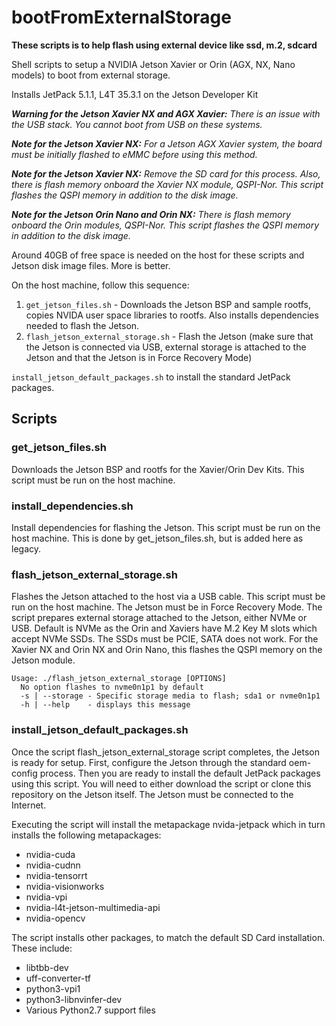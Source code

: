 # bootFromExternalStorage
<b>These scripts is to help flash using external device like ssd, m.2, sdcard</b>

Shell scripts to setup a NVIDIA Jetson Xavier or Orin (AGX, NX, Nano models) to boot from external storage.

Installs JetPack 5.1.1, L4T 35.3.1 on the Jetson Developer Kit

_**Warning for the Jetson Xavier NX and AGX Xavier:** There is an issue with the USB stack. You cannot boot from USB on these systems._

_**Note for the Jetson Xavier NX:** For a Jetson AGX Xavier system, the board must be initially flashed to eMMC before using this method._

_**Note for the Jetson Xavier NX:** Remove the SD card for this process. Also, there is flash memory onboard the Xavier NX module, QSPI-Nor.  This script flashes the QSPI memory in addition to the disk image._

_**Note for the Jetson Orin Nano and Orin NX:** There is flash memory onboard the Orin modules, QSPI-Nor.  This script flashes the QSPI memory in addition to the disk image._

Around 40GB of free space is needed on the host for these scripts and Jetson disk image files. More is better.

On the host machine, follow this sequence:
1. `get_jetson_files.sh` - Downloads the Jetson BSP and sample rootfs, copies NVIDA user space libraries to rootfs. Also installs dependencies needed to flash the Jetson.
2. `flash_jetson_external_storage.sh` - Flash the Jetson (make sure that the Jetson is connected via USB, external storage is attached to the Jetson and that the Jetson is in Force Recovery Mode)

`install_jetson_default_packages.sh` to install the standard JetPack packages.

## Scripts

### get_jetson_files.sh
Downloads the Jetson BSP and rootfs for the Xavier/Orin Dev Kits. This script must be run on the host machine.

### install_dependencies.sh
Install dependencies for flashing the Jetson. This script must be run on the host machine. This is done by get_jetson_files.sh, but is added here as legacy.

### flash_jetson_external_storage.sh
Flashes the Jetson attached to the host via a USB cable. This script must be run on the host machine. The Jetson must be in Force Recovery Mode.
The script prepares external storage attached to the Jetson, either NVMe or USB. Default is NVMe as the Orin and Xaviers have M.2 Key M slots which accept NVMe SSDs. The SSDs must be PCIE, SATA does not work. For the Xavier NX and Orin NX and Orin Nano, this flashes the QSPI memory on the Jetson module.
```
Usage: ./flash_jetson_external_storage [OPTIONS]
  No option flashes to nvme0n1p1 by default
  -s | --storage - Specific storage media to flash; sda1 or nvme0n1p1
  -h | --help    - displays this message
```
 
 ### install_jetson_default_packages.sh
 Once the script flash_jetson_external_storage script completes, the Jetson is ready for setup. First, configure the Jetson through the standard oem-config process. Then you are ready to install the default JetPack packages using this script.  You will need to either download the script or clone this repository on the Jetson itself. The Jetson must be connected to the Internet.
 
 Executing the script will install the metapackage nvida-jetpack which in turn installs the following metapackages:
 
 * nvidia-cuda
 * nvidia-cudnn
 * nvidia-tensorrt
 * nvidia-visionworks
 * nvidia-vpi
 * nvidia-l4t-jetson-multimedia-api
 * nvidia-opencv
 
 The script installs other packages, to match the default SD Card installation. These include:
 
 * libtbb-dev
 * uff-converter-tf
 * python3-vpi1
 * python3-libnvinfer-dev
 * Various Python2.7 support files
